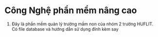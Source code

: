 # Công Nghệ phần mềm nâng cao
1. Đây là phần mềm quản lý trường mầm non của nhóm 2 trường HUFLIT. Có file database và hướng dẫn sử dụng đính kèm
say 
